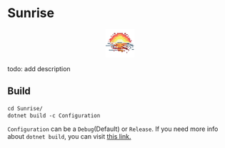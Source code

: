 # Sunrise
<p align="center">
  <img src="https://raw.githubusercontent.com/perdub/Sunrise/main/Sunrise/wwwroot/images/icon.png" />
</p>
todo: add description

## Build
```
cd Sunrise/
dotnet build -c Configuration
```
`Configuration` can be a `Debug`(Default) or `Release`. If you need more info about `dotnet build`, you can visit [this link.](https://learn.microsoft.com/en-us/dotnet/core/tools/dotnet-build)

